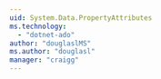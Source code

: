 ```yaml
---
uid: System.Data.PropertyAttributes
ms.technology: 
  - "dotnet-ado"
author: "douglaslMS"
ms.author: "douglasl"
manager: "craigg"
---
```

